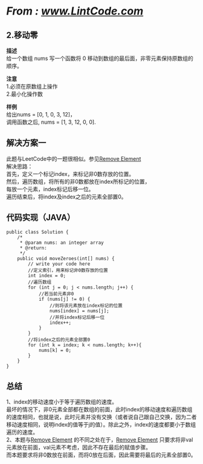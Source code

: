# *From : www.LintCode.com*
## 2.移动零
**描述**  
给一个数组 nums 写一个函数将 0 移动到数组的最后面，非零元素保持原数组的顺序。  

**注意**  
1.必须在原数组上操作  
2.最小化操作数  

**样例**  
给出nums = [0, 1, 0, 3, 12]，  
调用函数之后, nums = [1, 3, 12, 0, 0].
 
## 解决方案一
此题与LeetCode中的一题很相似。参见[Remove Element](https://github.com/tanranuncle/LeetCode-LintCode/blob/master/MyLeetCode/easy/2.Remove%20Element.md)  
解决思路：  
首先，定义一个标记index，来标记非0数存放的位置。  
然后，遍历数组，将所有的非0数都放在index所标记的位置，  
每放一个元素，index标记后移一位。  
遍历结束后，将index及index之后的元素全部置0。

## 代码实现（JAVA）
	public class Solution {
	    /*
	     * @param nums: an integer array
	     * @return:
	     */
	    public void moveZeroes(int[] nums) {
	        // write your code here
			//定义索引，用来标记非0数存放的位置
	        int index = 0;
			//遍历数组
	        for (int j = 0; j < nums.length; j++) {
				//若当前元素非0
	            if (nums[j] != 0) {
					//则将该元素放在index标记的位置
	                nums[index] = nums[j];
					//并将index标记后移一位
	                index++;
	            }
	        }
			//将index之后的元素全部置0
	        for (int k = index; k < nums.length; k++){
	            nums[k] = 0;
	        }
	    }
	}


## 总结 ##
1、index的移动速度小于等于遍历数组的速度。  
最坏的情况下，非0元素全部都在数组的前面，此时index的移动速度和遍历数组的速度相同，也就是说，此时元素并没有交换（或者说自己跟自己交换，因为二者移动速度相同，说明index的值等于j的值）。除此之外，index的速度都要小于数组遍历的速度。  
2、本题与[Remove Element](https://github.com/tanranuncle/LeetCode-LintCode/blob/master/MyLeetCode/easy/2.Remove%20Element.md) 的不同之处在于，[Remove Element](https://github.com/tanranuncle/LeetCode-LintCode/blob/master/MyLeetCode/easy/2.Remove%20Element.md) 只要求将非val元素放在前面，val元素不考虑，因此不存在最后的赋值步骤。  
而本题要求将非0数放在前面，而将0放在后面，因此需要将最后的元素全部置0。